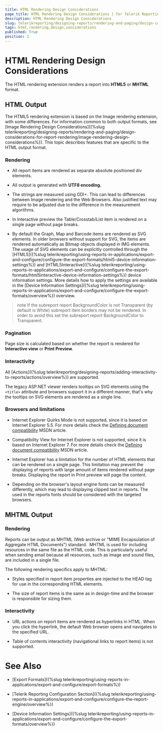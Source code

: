 ```yaml
---
title: HTML Rendering Design Considerations
page_title: HTML Rendering Design Considerations | for Telerik Reporting Documentation
description: HTML Rendering Design Considerations
slug: telerikreporting/designing-reports/rendering-and-paging/design-considerations-for-report-rendering/html-rendering-design-considerations
tags: html,rendering,design,considerations
published: True
position: 1
---
```


# HTML Rendering Design Considerations



The HTML rendering extension renders a report into __HTML5__ or __MHTML__ format.
      

## HTML Output

The HTML5 rendering extension is based on the Image rendering extension, with some differences. For
          information common to both output formats, see
          [Image Rendering Design Considerations]({%slug telerikreporting/designing-reports/rendering-and-paging/design-considerations-for-report-rendering/image-rendering-design-considerations%}).
          This topic describes features that are specific to the HTML output format.
        

### Rendering

* All report items are rendered as separate absolute positioned div elements.

* All output is generated with __UTF8 encoding.__

* The strings are measured using GDI+. This can lead to differences between Image rendering and the Web Browsers. 
                  Also justified text may require to be adjusted due to the difference in the measurement algorithms.
                

* In Interactive preview the Table/Crosstab/List item is rendered on a single page without page breaks.
                

* By default the Graph, Map and Barcode items are rendered as SVG elements. In older browsers without support for SVG, the items are rendered automatically as Bitmap objects displayed in IMG elements.
                  The usage of SVG elements can be explicitly controlled through the [HTML5]({%slug telerikreporting/using-reports-in-applications/export-and-configure/configure-the-export-formats/html5-device-information-settings%}) and [HTML5Interactive]({%slug telerikreporting/using-reports-in-applications/export-and-configure/configure-the-export-formats/html5interactive-device-information-settings%}) device information settings. More details how to apply the settings are available in the [Device Information Settings]({%slug telerikreporting/using-reports-in-applications/export-and-configure/configure-the-export-formats/overview%}) overview.
                

>note If the subreport report BackgroundColor is not Transparent (by default is White) subreport item borders may not be rendered.                In order to avoid this set the subreport report BackgroundColor to Transparent.              


### Pagination

Page size is calculated based on whether the report is rendered for __Interactive view__
              or __Print Preview__.
            

### Interactivity

All [Actions]({%slug telerikreporting/designing-reports/adding-interactivity-to-reports/actions/overview%}) are supported.
            

The legacy ASP.NET viewer renders tooltips on SVG elements using the `<title>` attribute and browsers support it in a different manner, 
              that's why the tooltips on SVG elements are rendered as a single line.
            

### Browsers and limitations

* Internet Explorer Quirks Mode is not supported, since it is based on Internet Explorer 5.5. For more details check the [Defining document compatibility](http://msdn.microsoft.com/en-us/library/cc288325(v=vs.85).aspx) MSDN article.
                

* Compatibility View for Internet Explorer is not supported, since it is based on Internet Explorer 7. For more details check the [Defining document compatibility](http://msdn.microsoft.com/en-us/library/cc288325(v=vs.85).aspx) MSDN article.
                

* Internet Explorer has a limitation for the number of HTML elements that can be rendered on a single page. This limitation may prevent the displaying of reports with large amount of items rendered without page breaks. Displaying the report in Print preview will page the content.

* Depending on the browser's layout engine fonts can be measured differently, which may lead to displaying clipped text in reports. The used in the reports fonts should be considered with the targeted browsers.
                

## MHTML Output

### Rendering

Reports can be output as MHTML (Web archive or "MIME Encapsulation of Aggregate HTML Documents") standard. 
              MHTML is used for including resources in the same file as the HTML code. This is particularly useful when
              sending email because all resources, such as image and sound files, are included in a single file.
            

The following rendering specifics apply to MHTML:

* Styles specified in report item properties are injected to the HEAD tag for use in the corresponding
                  HTML elements.
                

* The size of report items is the same as in design-time and the browser is responsible for sizing them.

### Interactivity

* URL actions on report items are rendered as hyperlinks in HTML. When you click
                  the hyperlink, the default Web browser opens and navigates to the specified URL.
                

* Table of contents interactivity (navigational links to report items) is not supported.
                

# See Also


 * [Export Formats]({%slug telerikreporting/using-reports-in-applications/export-and-configure/export-formats%})

 * [Telerik Reporting Configuration Section]({%slug telerikreporting/using-reports-in-applications/export-and-configure/configure-the-report-engine/overview%})

 * [Device Information Settings]({%slug telerikreporting/using-reports-in-applications/export-and-configure/configure-the-export-formats/overview%})
